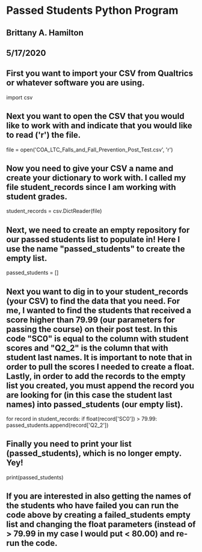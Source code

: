 # Passed Students Python Program
## Brittany A. Hamilton
## 5/17/2020

## First you want to import your CSV from Qualtrics or whatever software you are using.

import csv

## Next you want to open the CSV that you would like to work with and indicate that you would like to read ('r') the file. 

file = open('COA_LTC_Falls_and_Fall_Prevention_Post_Test.csv', 'r') 

## Now you need to give your CSV a name and create your dictionary to work with. I called my file student_records since I am working with student grades. 

student_records = csv.DictReader(file) 

## Next, we need to create an empty repository for our passed students list to populate in! Here I use the name "passed_students" to create the empty list. 

passed_students = []

## Next you want to dig in to your student_records (your CSV) to find the data that you need. For me, I wanted to find the students that received a score higher than 79.99 (our parameters for passing the course) on their post test. In this code "SC0" is equal to the column with student scores and "Q2_2" is the column that with student last names. It is important to note that in order to pull the scores I needed to create a float. Lastly, in order to add the records to the empty list you created, you must append the record you are looking for (in this case the student last names) into passed_students (our empty list).

for record in student_records:
    if float(record['SC0']) > 79.99: 
        passed_students.append(record['Q2_2'])

## Finally you need to print your list (passed_students), which is no longer empty. Yey!

print(passed_students)

## If you are interested in also getting the names of the students who have failed you can run the code above by creating a failed_students empty list and changing the float parameters (instead of > 79.99 in my case I would put < 80.00) and re-run the code. 